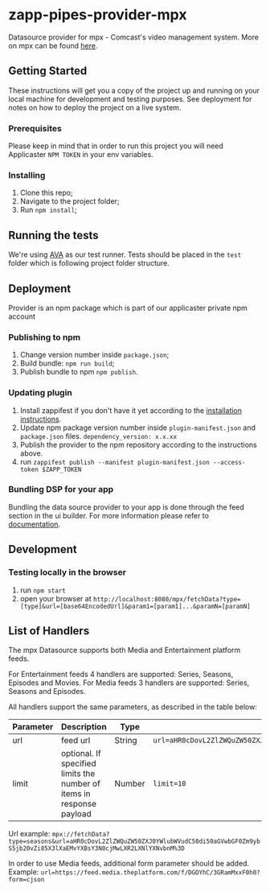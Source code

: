 # zapp-pipes-provider-mpx

Datasource provider for mpx - Comcast's video management system. More on mpx can be found [here](https://www.comcasttechnologysolutions.com/our-portfolio/video-platform/mpx).

## Getting Started

These instructions will get you a copy of the project up and running on your local machine for development and testing purposes. See deployment for notes on how to deploy the project on a live system.

### Prerequisites

Please keep in mind that in order to run this project you will need Applicaster `NPM TOKEN` in your env variables.

### Installing

1.  Clone this repo;
2.  Navigate to the project folder;
3.  Run `npm install`;

## Running the tests

We're using [AVA](https://github.com/avajs/ava) as our test runner.
Tests should be placed in the `test` folder which is following project folder structure.

## Deployment

Provider is an npm package which is part of our applicaster private npm account

### Publishing to npm

1.  Change version number inside `package.json`;
2.  Build bundle: `npm run build`;
3.  Publish bundle to npm `npm publish`.

### Updating plugin

1.  Install zappifest if you don't have it yet according to the [installation instructions](https://github.com/applicaster/zappifest).
2.  Update npm package version number inside `plugin-manifest.json` and `package.json` files. `dependency_version: x.x.xx`
3.  Publish the provider to the npm repository according to the instructions above. 
3.  run `zappifest publish --manifest plugin-manifest.json --access-token $ZAPP_TOKEN`

### Bundling DSP for your app

Bundling the data source provider to your app is done through the feed section in the ui builder. For more information please refer to [documentation](http://developer-zapp.applicaster.com/Zapp-Pipes/7.-Connect-to-Zapp.html).

## Development

### Testing locally in the browser

1.  run `npm start`
2.  open your browser at `http://localhost:8080/mpx/fetchData?type=[type]&url=[base64EncodedUrl]&param1=[param1]...&paramN=[paramN]`

## List of Handlers

The mpx Datasource supports both Media and Entertainment platform feeds.

For Entertainment feeds 4 handlers are supported: Series, Seasons, Episodes and Movies.
For Media feeds 3 handlers are supported: Series, Seasons and Episodes.

All handlers support the same parameters, as described in the table below:


| Parameter | Description                                                           | Type   | Example                           |
| --------- | ----------------------------------------------------------------------| ------ | --------------------------------- |
| url       | feed url                                                              | String | `url=aHR0cDovL2ZlZWQuZW50ZXJ0YWlubWVudC50di50aGVwbGF0Zm9ybS5jb20vZi85X3lXaEMvYXBsY3N0cjMwLXR2LXNlYXNvbnM%3D`                     |
| limit     | optional. If specified limits the number of items in response payload | Number | `limit=10`                        |

Url example: `mpx://fetchData?type=seasons&url=aHR0cDovL2ZlZWQuZW50ZXJ0YWlubWVudC50di50aGVwbGF0Zm9ybS5jb20vZi85X3lXaEMvYXBsY3N0cjMwLXR2LXNlYXNvbnM%3D`

In order to use Media feeds, additional form parameter should be added.
Example: `url=https://feed.media.theplatform.com/f/DGOYhC/3GRamMxxF0h0?form=cjson`

